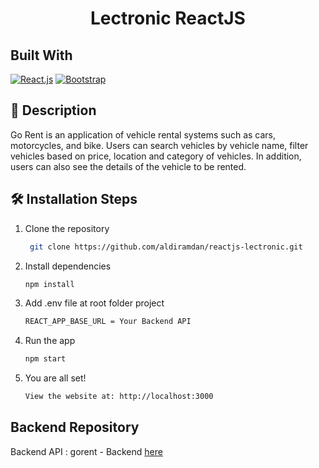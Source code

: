 <h1 align="center">Lectronic ReactJS</h1>

## Built With

[![React.js](https://img.shields.io/badge/React.js-18.x-orange.svg?style=rounded-square)](https://reactjs.org/)
[![Bootstrap](https://img.shields.io/badge/Bootstrap-v5.2.x-blue)](https://github.com/react-bootstrap/react-bootstrap)

## 🔗 Description

Go Rent is an application of vehicle rental systems such as cars, motorcycles, and bike. Users can search vehicles by vehicle name, filter vehicles based on price, location and category of vehicles. In addition, users can also see the details of the vehicle to be rented.

## 🛠️ Installation Steps

1. Clone the repository

   ```bash
    git clone https://github.com/aldiramdan/reactjs-lectronic.git
   ```

2. Install dependencies

   ```bash
   npm install
   ```

3. Add .env file at root folder project

   ```sh
   REACT_APP_BASE_URL = Your Backend API
   ```

4. Run the app

   ```bash
   npm start
   ```

5. You are all set!

   ```bash
   View the website at: http://localhost:3000
   ```

## Backend Repository

Backend API : gorent - Backend [here](https://github.com/aldiramdan/go-lectronic)